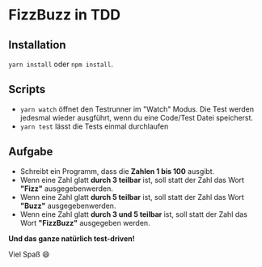 # FizzBuzz in TDD

## Installation

`yarn install` oder `npm install`.

## Scripts

- `yarn watch` öffnet den Testrunner im "Watch" Modus. Die Test werden jedesmal wieder ausgführt, wenn du eine Code/Test Datei speicherst.
- `yarn test` lässt die Tests einmal durchlaufen

## Aufgabe

-  Schreibt ein Programm, dass die __Zahlen 1 bis 100__ ausgibt.
-  Wenn eine Zahl glatt __durch 3 teilbar__ ist, soll statt der Zahl das Wort __"Fizz"__ ausgegebenwerden.
-  Wenn eine Zahl glatt __durch 5 teilbar__ ist, soll statt der Zahl das Wort __"Buzz"__ ausgegebenwerden.
-  Wenn eine Zahl glatt __durch 3 und 5 teilbar__ ist, soll statt der Zahl das Wort __"FizzBuzz"__ ausgegeben werden.


__Und das ganze natürlich test-driven!__

Viel Spaß 😄
